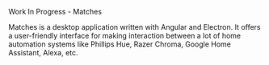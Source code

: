 Work In Progress - Matches

Matches is a desktop application written with Angular and Electron.
It offers a user-friendly interface for making interaction between a lot of home automation systems like Phillips Hue, Razer Chroma, Google Home Assistant, Alexa, etc.
